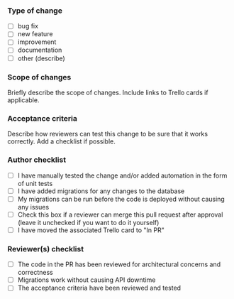 ### Type of change

- [ ] bug fix
- [ ] new feature
- [ ] improvement
- [ ] documentation
- [ ] other (describe)

### Scope of changes

Briefly describe the scope of changes. Include links to Trello cards if
applicable.

### Acceptance criteria

Describe how reviewers can test this change to be sure that it works correctly.
Add a checklist if possible.

### Author checklist

- [ ] I have manually tested the change and/or added automation in the form of
      unit tests
- [ ] I have added migrations for any changes to the database
- [ ] My migrations can be run before the code is deployed without causing any
      issues
- [ ] Check this box if a reviewer can merge this pull request after approval
      (leave it unchecked if you want to do it yourself)
- [ ] I have moved the associated Trello card to "In PR"

### Reviewer(s) checklist

- [ ] The code in the PR has been reviewed for architectural concerns and
      correctness
- [ ] Migrations work without causing API downtime
- [ ] The acceptance criteria have been reviewed and tested
